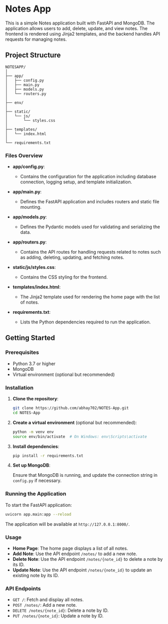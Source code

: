 

# Notes App

This is a simple Notes application built with FastAPI and MongoDB. The application allows users to add, delete, update, and view notes. The frontend is rendered using Jinja2 templates, and the backend handles API requests for managing notes.

## Project Structure

```
NOTESAPP/
│
├── app/
│   ├── config.py
│   ├── main.py
│   ├── models.py
│   └── routers.py
│
├── env/
│
├── static/
│   └── js/
│       └── styles.css
│
├── templates/
│   └── index.html
│
└── requirements.txt
```

### Files Overview

- **app/config.py**: 
  - Contains the configuration for the application including database connection, logging setup, and template initialization.

- **app/main.py**: 
  - Defines the FastAPI application and includes routers and static file mounting.

- **app/models.py**: 
  - Defines the Pydantic models used for validating and serializing the data.

- **app/routers.py**: 
  - Contains the API routes for handling requests related to notes such as adding, deleting, updating, and fetching notes.

- **static/js/styles.css**: 
  - Contains the CSS styling for the frontend.

- **templates/index.html**: 
  - The Jinja2 template used for rendering the home page with the list of notes.

- **requirements.txt**: 
  - Lists the Python dependencies required to run the application.

## Getting Started

### Prerequisites

- Python 3.7 or higher
- MongoDB
- Virtual environment (optional but recommended)

### Installation

1. **Clone the repository**:

   ```bash
   git clone https://github.com/abhay702/NOTES-App.git
   cd NOTES-App
   ```

2. **Create a virtual environment** (optional but recommended):

   ```bash
   python -m venv env
   source env/bin/activate  # On Windows: env\Scripts\activate
   ```

3. **Install dependencies**:

   ```bash
   pip install -r requirements.txt
   ```

4. **Set up MongoDB**:

   Ensure that MongoDB is running, and update the connection string in `config.py` if necessary.

### Running the Application

To start the FastAPI application:

```bash
uvicorn app.main:app --reload
```

The application will be available at `http://127.0.0.1:8000/`.

### Usage

- **Home Page**: The home page displays a list of all notes.
- **Add Note**: Use the API endpoint `/notes/` to add a new note.
- **Delete Note**: Use the API endpoint `/notes/{note_id}` to delete a note by its ID.
- **Update Note**: Use the API endpoint `/notes/{note_id}` to update an existing note by its ID.

### API Endpoints

- `GET /`: Fetch and display all notes.
- `POST /notes/`: Add a new note.
- `DELETE /notes/{note_id}`: Delete a note by ID.
- `PUT /notes/{note_id}`: Update a note by ID.
